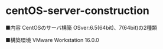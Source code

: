 # centOS-server-construction

■内容
CentOSのサーバ構築
 OSver:6.5(64bit)、7(64bit)の2種類

■構築環境
VMware Workstation 16.0.0

